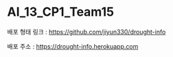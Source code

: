 # AI_13_CP1_Team15





배포 형태 링크 : https://github.com/jiyun330/drought-info


배포 주소 : https://drought-info.herokuapp.com
